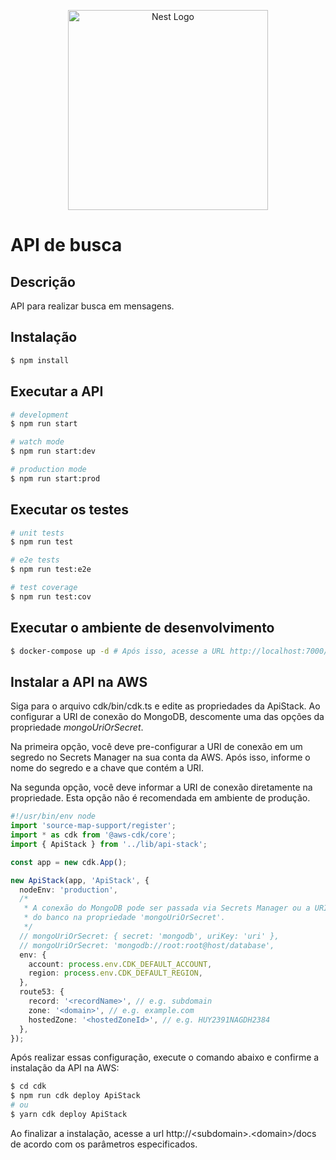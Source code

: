 <p align="center">
  <a href="http://nestjs.com/" target="blank"><img src="https://nestjs.com/img/logo_text.svg" width="320" alt="Nest Logo" /></a>
</p>

# API de busca

## Descrição

API para realizar busca em mensagens.

## Instalação

```bash
$ npm install
```

## Executar a API

```bash
# development
$ npm run start

# watch mode
$ npm run start:dev

# production mode
$ npm run start:prod
```

## Executar os testes

```bash
# unit tests
$ npm run test

# e2e tests
$ npm run test:e2e

# test coverage
$ npm run test:cov
```

## Executar o ambiente de desenvolvimento

```bash
$ docker-compose up -d # Após isso, acesse a URL http://localhost:7000/docs
```

## Instalar a API na AWS

Siga para o arquivo cdk/bin/cdk.ts e edite as propriedades da ApiStack. Ao configurar a URI de
conexão do MongoDB, descomente uma das opções da propriedade *mongoUriOrSecret*.

Na primeira opção, você deve pre-configurar a URI de conexão em um segredo no Secrets Manager na sua
conta da AWS. Após isso, informe o nome do segredo e a chave que contém a URI.

Na segunda opção, você deve informar a URI de conexão diretamente na propriedade. Esta opção não é
recomendada em ambiente de produção.

```typescript
#!/usr/bin/env node
import 'source-map-support/register';
import * as cdk from '@aws-cdk/core';
import { ApiStack } from '../lib/api-stack';

const app = new cdk.App();

new ApiStack(app, 'ApiStack', {
  nodeEnv: 'production',
  /*
   * A conexão do MongoDB pode ser passada via Secrets Manager ou a URI
   * do banco na propriedade 'mongoUriOrSecret'.
   */
  // mongoUriOrSecret: { secret: 'mongodb', uriKey: 'uri' },
  // mongoUriOrSecret: 'mongodb://root:root@host/database',
  env: {
    account: process.env.CDK_DEFAULT_ACCOUNT,
    region: process.env.CDK_DEFAULT_REGION,
  },
  route53: {
    record: '<recordName>', // e.g. subdomain
    zone: '<domain>', // e.g. example.com
    hostedZone: '<hostedZoneId>', // e.g. HUY2391NAGDH2384
  },
});
```

Após realizar essas configuração, execute o comando abaixo e confirme a instalação da API na AWS:

```bash
$ cd cdk
$ npm run cdk deploy ApiStack
# ou
$ yarn cdk deploy ApiStack
```

Ao finalizar a instalação, acesse a url http://&lt;subdomain&gt;.&lt;domain&gt;/docs de acordo com
os parâmetros especificados.
